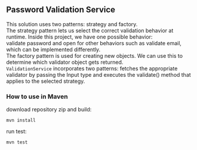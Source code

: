 ## Password Validation Service

This solution uses two patterns: strategy and factory.  
The strategy pattern lets us select the correct validation behavior at runtime. Inside this project, we have one possible behavior:  
validate password and open for other behaviors such as validate email, which can be implemented differently.  
The factory pattern is used for creating new objects. We can use this to determine which validator object gets returned.  
`ValidationService` incorporates two patterns: fetches the appropriate validator by passing the Input type and executes the validate() method that applies to the selected strategy.


### How to use in Maven

download repository zip and build:

    mvn install 
run test:    

    mvn test 
